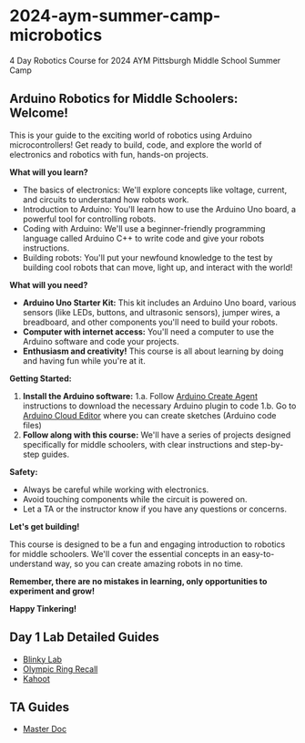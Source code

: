 # 2024-aym-summer-camp-microbotics
4 Day Robotics Course for 2024 AYM Pittsburgh Middle School Summer Camp

## Arduino Robotics for Middle Schoolers: Welcome! 

This is your guide to the exciting world of robotics using Arduino microcontrollers! Get ready to build, code, and explore the world of electronics and robotics with fun, hands-on projects. 

**What will you learn?**

* The basics of electronics: We'll explore concepts like voltage, current, and circuits to understand how robots work.
* Introduction to Arduino: You'll learn how to use the Arduino Uno board, a powerful tool for controlling robots.
* Coding with Arduino: We'll use a beginner-friendly programming language called Arduino C++ to write code and give your robots instructions.
* Building robots: You'll put your newfound knowledge to the test by building cool robots that can move, light up, and interact with the world!

**What will you need?**

* **Arduino Uno Starter Kit:** This kit includes an Arduino Uno board, various sensors (like LEDs, buttons, and ultrasonic sensors), jumper wires, a breadboard, and other components you'll need to build your robots. 
* **Computer with internet access:** You'll need a computer to use the Arduino software and code your projects.
* **Enthusiasm and creativity!** This course is all about learning by doing and having fun while you're at it.

**Getting Started:**

1. **Install the Arduino software:**
  1.a. Follow [Arduino Create Agent](https://support.arduino.cc/hc/en-us/articles/360014869820-Install-the-Arduino-Create-Agent) instructions to download the necessary Arduino plugin to code
  1.b. Go to [Arduino Cloud Editor](https://app.arduino.cc/) where you can create sketches (Arduino code files)
2. **Follow along with this course:** We'll have a series of projects designed specifically for middle schoolers, with clear instructions and step-by-step guides. 

**Safety:**

* Always be careful while working with electronics. 
* Avoid touching components while the circuit is powered on.
* Let a TA or the instructor know if you have any questions or concerns.

**Let's get building!**

This course is designed to be a fun and engaging introduction to robotics for middle schoolers. We'll cover the essential concepts in an easy-to-understand way, so you can create amazing robots in no time. 

**Remember, there are no mistakes in learning, only opportunities to experiment and grow!**

**Happy Tinkering!**

## Day 1 Lab Detailed Guides
* [Blinky Lab](https://docs.arduino.cc/built-in-examples/basics/Blink/)
* [Olympic Ring Recall](https://projecthub.arduino.cc/ronbentley1/buttons-lights-game-dd66e1)
* [Kahoot](https://create.kahoot.it/share/study-with-true-false-questions/932444ab-47de-4c4b-b68a-92ee5908be0a)

## TA Guides
* [Master Doc](https://docs.google.com/document/d/1VEn3odx9Lsw0g7s10jIWNV84klX9qzb7k7aU2YQoCtE/edit?usp=sharing)
